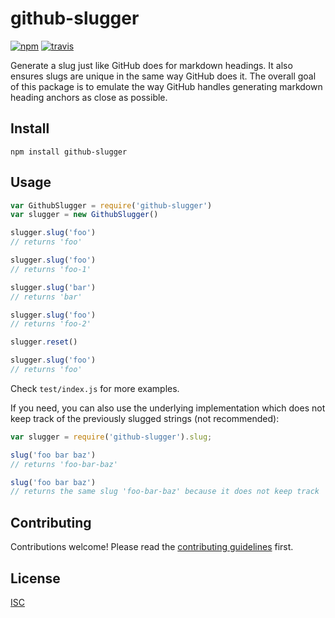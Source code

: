 # github-slugger

[![npm][npm-image]][npm-url]
[![travis][travis-image]][travis-url]

[npm-image]: https://img.shields.io/npm/v/github-slugger.svg?style=flat-square
[npm-url]: https://www.npmjs.com/package/github-slugger
[travis-image]: https://img.shields.io/travis/Flet/github-slugger.svg?style=flat-square
[travis-url]: https://travis-ci.org/Flet/github-slugger

Generate a slug just like GitHub does for markdown headings. It also ensures slugs are unique in the same way GitHub does it. The overall goal of this package is to emulate the way GitHub handles generating markdown heading anchors as close as possible.

## Install

```
npm install github-slugger
```

## Usage

```js
var GithubSlugger = require('github-slugger')
var slugger = new GithubSlugger()

slugger.slug('foo')
// returns 'foo'

slugger.slug('foo')
// returns 'foo-1'

slugger.slug('bar')
// returns 'bar'

slugger.slug('foo')
// returns 'foo-2'

slugger.reset()

slugger.slug('foo')
// returns 'foo'

```
Check `test/index.js` for more examples.

If you need, you can also use the underlying implementation which does not keep
track of the previously slugged strings (not recommended):

```js
var slugger = require('github-slugger').slug;

slug('foo bar baz')
// returns 'foo-bar-baz'

slug('foo bar baz')
// returns the same slug 'foo-bar-baz' because it does not keep track
```

## Contributing

Contributions welcome! Please read the [contributing guidelines](CONTRIBUTING.md) first.

## License

[ISC](LICENSE)
